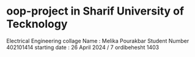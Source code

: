 # oop-project in Sharif University of Tecknology
Electrical Engineering collage
Name : Melika Pourakbar
Student Number 402101414
starting date : 26 April 2024 / 7 ordibehesht 1403  
